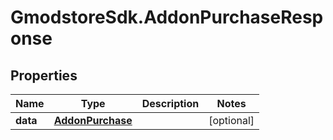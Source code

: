 # GmodstoreSdk.AddonPurchaseResponse

## Properties

Name | Type | Description | Notes
------------ | ------------- | ------------- | -------------
**data** | [**AddonPurchase**](AddonPurchase.md) |  | [optional] 


